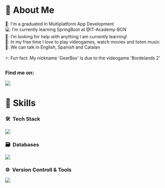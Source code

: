 <h1>👋 About Me</h1>
  🏫: I'm a graduated in Multiplatform App Development <br>
  💻: I’m currently learning SpringBoot at @IT-Academy-BCN<br>
  🤖: I’m looking for help with anything I am currently learning! <br>
  👾: In my free time I love to play videogames, watch movies and listen music <br>
  💬: We can talk in English, Spanish and Catalan <br>
  <br>
  ⚡: Fun fact: My nickname 'GearBox' is due to the videogame 'Bordelands 2'<br>

### Find me on:
<p align="left">
  <a href="https://www.linkedin.com/in/matiasmezarico/">
    <img src="https://skillicons.dev/icons?i=linkedin" />
  </a>
</p>

<h1>👻 Skills</h1>

### 🛠 &nbsp;Tech Stack
<p align="left">
  <a href="https://skillicons.dev">
    <img src="https://skillicons.dev/icons?i=java,spring,html,css,bootstrap,mysqlmongodb,idea,vscode,windows,netbeans,github,git,postman" />
  </a>
</p>

### 🗃 &nbsp;Databases
<p align="left">
  <a href="https://skillicons.dev">
    <img src="https://skillicons.dev/icons?i=mongodb,mysql" />
  </a>
</p>

### ⚙️ &nbsp;Version Controll & Tools 
<p align="left">
  <a href="https://skillicons.dev">
    <img src="https://skillicons.dev/icons?i=idea,vscode,windows,netbeans,github,git,postman"/>
  </a>
</p>

